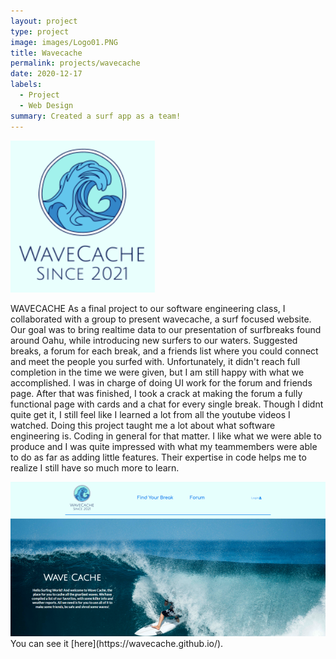 ```yaml
---
layout: project
type: project
image: images/Logo01.PNG
title: Wavecache
permalink: projects/wavecache
date: 2020-12-17
labels:
  - Project
  - Web Design
summary: Created a surf app as a team!
---
```


<img class="ui medium center image" src="/images/Logo01.PNG">

WAVECACHE
As a final project to our software engineering class, I collaborated with a group to present wavecache, a surf focused website.  Our goal was to bring realtime data to our presentation of surfbreaks found around Oahu, while introducing new surfers to our waters.  Suggested breaks, a forum for each break, and a friends list where you could connect and meet the people you surfed with.  Unfortunately, it didn't reach full completion in the time we were given, but I am still happy with what we accomplished.  I was in charge of doing UI work for the forum and friends page.  After that was finished, I took a crack at making the forum a fully functional page with cards and a chat for every single break. Though I didnt quite get it, I still feel like I learned a lot from all the youtube videos I watched.  Doing this project taught me a lot about what software engineering is.  Coding in general for that matter.  I like what we were able to produce and I was quite impressed with what my teammembers were able to do as far as adding little features.  Their expertise in code helps me to realize I still have so much more to learn.

<img class="ui large center image" src="/images/Wavecache.png">
You can see it [here](https://wavecache.github.io/).
